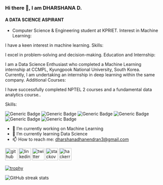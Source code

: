 ### Hi there 👋, I am DHARSHANA D.
#### A DATA SCIENCE ASPIRANT
- Computer Science & Engineering student at KPRIET.
Interest in Machine Learning:

I have a keen interest in machine learning.
Skills:

I excel in problem-solving and decision-making.
Education and Internship:

I am a Data Science Enthusiast who completed a Machine Learning internship at CCMPL, Kyungpook National University, South Korea.
Currently, I am undertaking an internship in deep learning within the same company.
Additional Courses:

I have successfully completed NPTEL 2 courses and a fundamental data analytics course.. 

Skills: 

![Generic Badge](https://img.shields.io/badge/C-00599C?style=for-the-badge&logo=c&logoColor=white)
![Generic Badge](https://img.shields.io/badge/HTML5-E34F26?style=for-the-badge&logo=html5&logoColor=white)
![Generic Badge](https://img.shields.io/badge/CSS3-1572B6?style=for-the-badge&logo=css3&logoColor=white)
![Generic Badge](https://img.shields.io/badge/Python-FFD43B?style=for-the-badge&logo=python&logoColor=blue)
![Generic Badge](https://img.shields.io/badge/Numpy-777BB4?style=for-the-badge&logo=numpy&logoColor=white)
![Generic Badge](https://img.shields.io/badge/Pandas-2C2D72?style=for-the-badge&logo=pandas&logoColor=white)



- 🔭 I’m currently working on Machine Learning 
- 🌱 I’m currently learning Data Science 
- 📫 How to reach me: dharshanadhanendran3@gmail.com 

   
   


[<img src='https://cdn.jsdelivr.net/npm/simple-icons@3.0.1/icons/github.svg' alt='github' height='40'>](https://github.com/dharshana-dhanendran)  [<img src='https://cdn.jsdelivr.net/npm/simple-icons@3.0.1/icons/linkedin.svg' alt='linkedin' height='40'>](https://www.linkedin.com/in/dharshana-d-52a7b5225/)  [<img src='https://cdn.jsdelivr.net/npm/simple-icons@3.0.1/icons/twitter.svg' alt='twitter' height='40'>](https://twitter.com/DharshanaDhan23)  [<img src='https://cdn.jsdelivr.net/npm/simple-icons@3.0.1/icons/stackoverflow.svg' alt='stackoverflow' height='40'>](https://stackoverflow.com/users/dharshana-dhanendran)  [<img src='https://cdn.jsdelivr.net/npm/simple-icons@3.0.1/icons/hackerrank.svg' alt='hackerrank' height='40'>](dharshanadhanen1)  

[![trophy](https://github-profile-trophy.vercel.app/?username=dharshana-dhanendran)](https://github.com/ryo-ma/github-profile-trophy)

![GitHub streak stats](https://streak-stats.demolab.com/?user=dharshana-dhanendran)
